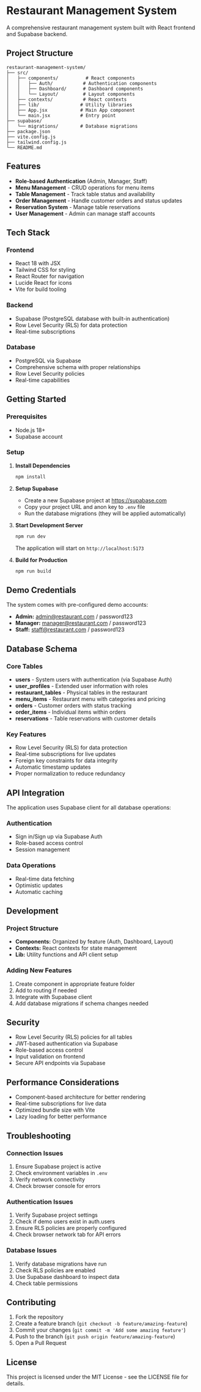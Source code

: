 # Restaurant Management System

A comprehensive restaurant management system built with React frontend and Supabase backend.

## Project Structure

```
restaurant-management-system/
├── src/
│   ├── components/          # React components
│   │   ├── Auth/           # Authentication components
│   │   ├── Dashboard/      # Dashboard components
│   │   └── Layout/         # Layout components
│   ├── contexts/           # React contexts
│   ├── lib/               # Utility libraries
│   ├── App.jsx            # Main App component
│   └── main.jsx           # Entry point
├── supabase/
│   └── migrations/        # Database migrations
├── package.json
├── vite.config.js
├── tailwind.config.js
└── README.md
```

## Features

- **Role-based Authentication** (Admin, Manager, Staff)
- **Menu Management** - CRUD operations for menu items
- **Table Management** - Track table status and availability
- **Order Management** - Handle customer orders and status updates
- **Reservation System** - Manage table reservations
- **User Management** - Admin can manage staff accounts

## Tech Stack

### Frontend
- React 18 with JSX
- Tailwind CSS for styling
- React Router for navigation
- Lucide React for icons
- Vite for build tooling

### Backend
- Supabase (PostgreSQL database with built-in authentication)
- Row Level Security (RLS) for data protection
- Real-time subscriptions

### Database
- PostgreSQL via Supabase
- Comprehensive schema with proper relationships
- Row Level Security policies
- Real-time capabilities

## Getting Started

### Prerequisites
- Node.js 18+
- Supabase account

### Setup

1. **Install Dependencies**
   ```bash
   npm install
   ```

2. **Setup Supabase**
   - Create a new Supabase project at https://supabase.com
   - Copy your project URL and anon key to `.env` file
   - Run the database migrations (they will be applied automatically)

3. **Start Development Server**
   ```bash
   npm run dev
   ```

   The application will start on `http://localhost:5173`

4. **Build for Production**
   ```bash
   npm run build
   ```

## Demo Credentials

The system comes with pre-configured demo accounts:

- **Admin:** admin@restaurant.com / password123
- **Manager:** manager@restaurant.com / password123
- **Staff:** staff@restaurant.com / password123

## Database Schema

### Core Tables
- **users** - System users with authentication (via Supabase Auth)
- **user_profiles** - Extended user information with roles
- **restaurant_tables** - Physical tables in the restaurant
- **menu_items** - Restaurant menu with categories and pricing
- **orders** - Customer orders with status tracking
- **order_items** - Individual items within orders
- **reservations** - Table reservations with customer details

### Key Features
- Row Level Security (RLS) for data protection
- Real-time subscriptions for live updates
- Foreign key constraints for data integrity
- Automatic timestamp updates
- Proper normalization to reduce redundancy

## API Integration

The application uses Supabase client for all database operations:

### Authentication
- Sign in/Sign up via Supabase Auth
- Role-based access control
- Session management

### Data Operations
- Real-time data fetching
- Optimistic updates
- Automatic caching

## Development

### Project Structure
- **Components:** Organized by feature (Auth, Dashboard, Layout)
- **Contexts:** React contexts for state management
- **Lib:** Utility functions and API client setup

### Adding New Features
1. Create component in appropriate feature folder
2. Add to routing if needed
3. Integrate with Supabase client
4. Add database migrations if schema changes needed

## Security

- Row Level Security (RLS) policies for all tables
- JWT-based authentication via Supabase
- Role-based access control
- Input validation on frontend
- Secure API endpoints via Supabase

## Performance Considerations

- Component-based architecture for better rendering
- Real-time subscriptions for live data
- Optimized bundle size with Vite
- Lazy loading for better performance

## Troubleshooting

### Connection Issues
1. Ensure Supabase project is active
2. Check environment variables in `.env`
3. Verify network connectivity
4. Check browser console for errors

### Authentication Issues
1. Verify Supabase project settings
2. Check if demo users exist in auth.users
3. Ensure RLS policies are properly configured
4. Check browser network tab for API errors

### Database Issues
1. Verify database migrations have run
2. Check RLS policies are enabled
3. Use Supabase dashboard to inspect data
4. Check table permissions

## Contributing

1. Fork the repository
2. Create a feature branch (`git checkout -b feature/amazing-feature`)
3. Commit your changes (`git commit -m 'Add some amazing feature'`)
4. Push to the branch (`git push origin feature/amazing-feature`)
5. Open a Pull Request

## License

This project is licensed under the MIT License - see the LICENSE file for details.